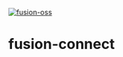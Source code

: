 [![fusion-oss](https://circleci.com/gh/fusion-oss/fusion-connect.svg?style=shield)](https://app.circleci.com/pipelines/github/fusion-oss/fusion-connect?filter=all)

# fusion-connect

